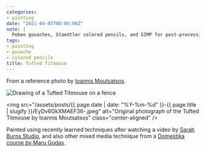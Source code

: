 ```yaml
---
categories:
- painting
date: "2021-04-05T00:00:00Z"
note: |
  Pebeo gouaches, Staedtler colored pencils, and GIMP for post-processing.
tags:
- painting
- gouache
- colored pencils
title: Tufted Titmouse
---
```


From a reference photo by [Ioannis Moutsatsos](https://twitter.com/ioannismou/status/1378365876878069761).

<img src="/assets/pages/art/images/tufted-titmouse.png" alt="Drawing of a Tufted Titmouse on a fence" class="center-aligned" />

<img src="/assets/posts/{{ page.date | date: "%Y-%m-%d" }}-{{ page.title | slugify }}/EyDv6GkXMAEF36-.jpeg" alt="Original photograph of the Tufted Titmouse by Ioannis Moutsatsos" class="center-aligned" />

Painted using recently learned techniques after watching a video
by [Sarah Burns Studio](https://www.youtube.com/watch?v=ZrJrNGpl9-c&list=PLPXRG6jaep0VJfm_nuD-F_aifQLbkv34D&index=11),
and also other mixed media technique from a [Domestika course by Maru Godas](https://www.domestika.org/en/courses/1434-pictorial-sketchbook-with-gouache/course).
